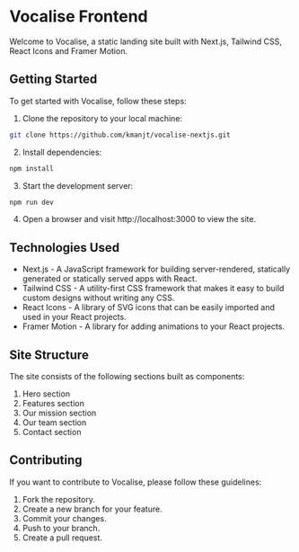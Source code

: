 # Vocalise Frontend

Welcome to Vocalise, a static landing site built with Next.js, Tailwind CSS, React Icons and Framer Motion.

## Getting Started

To get started with Vocalise, follow these steps:

1. Clone the repository to your local machine:

```bash
git clone https://github.com/kmanjt/vocalise-nextjs.git
```

2. Install dependencies:

```bash
npm install
```

3. Start the development server:

```bash
npm run dev
```

4. Open a browser and visit http://localhost:3000 to view the site.

## Technologies Used

- Next.js - A JavaScript framework for building server-rendered, statically generated or statically served apps with React.
- Tailwind CSS - A utility-first CSS framework that makes it easy to build custom designs without writing any CSS.
- React Icons - A library of SVG icons that can be easily imported and used in your React projects.
- Framer Motion - A library for adding animations to your React projects.

## Site Structure

The site consists of the following sections built as components:

1. Hero section
2. Features section
3. Our mission section
4. Our team section
5. Contact section

## Contributing

If you want to contribute to Vocalise, please follow these guidelines:

1. Fork the repository.
2. Create a new branch for your feature.
3. Commit your changes.
4. Push to your branch.
5. Create a pull request.
